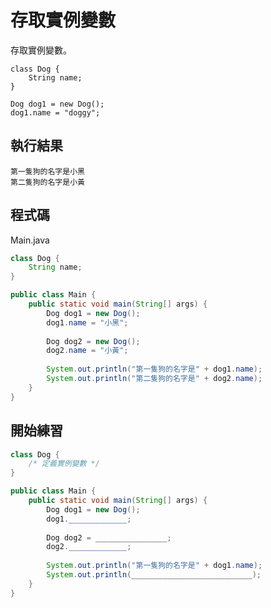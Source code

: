 # 存取實例變數

存取實例變數。

    class Dog {
        String name;
    }
    
    Dog dog1 = new Dog();
    dog1.name = "doggy";

## 執行結果

```
第一隻狗的名字是小黑
第二隻狗的名字是小黃
```

## 程式碼

Main.java

```java
class Dog {
    String name; 
}

public class Main {
    public static void main(String[] args) {
        Dog dog1 = new Dog();
        dog1.name = "小黑";
        
        Dog dog2 = new Dog();
        dog2.name = "小黃";
        
        System.out.println("第一隻狗的名字是" + dog1.name);
        System.out.println("第二隻狗的名字是" + dog2.name);
    }
}

```

## 開始練習

```java
class Dog {
    /* 定義實例變數 */
}

public class Main {
    public static void main(String[] args) {
        Dog dog1 = new Dog();
        dog1._____________;
        
        Dog dog2 = ________________;
        dog2._____________;
        
        System.out.println("第一隻狗的名字是" + dog1.name);
        System.out.println(___________________________);
    }
}
```
